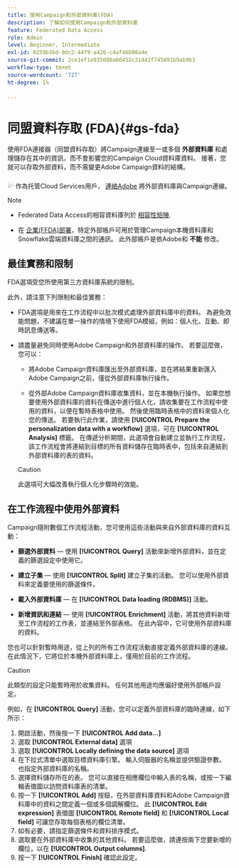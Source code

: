 ```yaml
---
title: 使用Campaign和外部資料庫(FDA)
description: 了解如何使用Campaign和外部資料庫
feature: Federated Data Access
role: Admin
level: Beginner, Intermediate
exl-id: 0259b3bd-9dc2-44f9-a426-c4af46b00a4e
source-git-commit: 2ce1ef1e935080a66452c31442f745891b9ab9b3
workflow-type: tm+mt
source-wordcount: '727'
ht-degree: 1%

---
```


# 同盟資料存取 (FDA){#gs-fda}

使用FDA連接器（同盟資料存取）將Campaign連線至一或多個 **外部資料庫** 和處理儲存在其中的資訊，而不會影響您的Campaign Cloud資料庫資料。 接著，您就可以存取外部資料，而不需變更Adobe Campaign資料的結構。

![](../assets/do-not-localize/speech.png)   作為托管Cloud Services用戶， [連絡Adobe](../start/campaign-faq.md#support) 將外部資料庫與Campaign連線。


>[!NOTE]
>
>* Federated Data Access的相容資料庫列於 [相容性矩陣](../start/compatibility-matrix.md).
>
>* 在 [企業(FFDA)部署](../architecture/enterprise-deployment.md)，特定外部帳戶可用於管理Campaign本機資料庫和Snowflake雲端資料庫之間的通訊。 此外部帳戶是依Adobe和 **不能** 修改。
>



## 最佳實務和限制

FDA選項受您所使用第三方資料庫系統的限制。

此外，請注意下列限制和最佳實務：

* FDA選項是用來在工作流程中以批次模式處理外部資料庫中的資料。 為避免效能問題，不建議在單一操作的情境下使用FDA模組，例如：個人化、互動、即時訊息傳送等。

* 請盡量避免同時使用Adobe Campaign和外部資料庫的操作。 若要這麼做，您可以：

   * 將Adobe Campaign資料庫匯出至外部資料庫，並在將結果重新匯入Adobe Campaign之前，僅從外部資料庫執行操作。

   * 從外部Adobe Campaign資料庫收集資料，並在本機執行操作。
   如果您想要使用外部資料庫的資料在傳送中進行個人化，請收集要在工作流程中使用的資料，以便在暫時表格中使用。 然後使用臨時表格中的資料來個人化您的傳送。 若要執行此作業，請使用 **[!UICONTROL Prepare the personalization data with a workflow]** 選項，可在 **[!UICONTROL Analysis]** 標籤。 在傳遞分析期間，此選項會自動建立並執行工作流程，該工作流程會將連結到目標的所有資料儲存在臨時表中，包括來自連結到外部資料庫的表的資料。

   >[!CAUTION]
   >
   >此選項可大幅改善執行個人化步驟時的效能。


## 在工作流程中使用外部資料

Campaign隨附數個工作流程活動，您可使用這些活動與來自外部資料庫的資料互動：

* **篩選外部資料**  — 使用 **[!UICONTROL Query]** 活動來新增外部資料，並在定義的篩選設定中使用它。

* **建立子集**  — 使用 **[!UICONTROL Split]** 建立子集的活動。 您可以使用外部資料來定義要使用的篩選條件。

* **載入外部資料庫**  — 在 **[!UICONTROL Data loading (RDBMS)]** 活動。

* **新增資訊和連結**  — 使用 **[!UICONTROL Enrichment]** 活動，將其他資料新增至工作流程的工作表，並連結至外部表格。 在此內容中，它可使用外部資料庫的資料。

您也可以針對暫時用途，從上列的所有工作流程活動直接定義外部資料庫的連線。 在此情況下，它將位於本機外部資料庫上，僅用於目前的工作流程。

>[!CAUTION]
>
>此類型的設定只能暫時用於收集資料。 任何其他用途均應偏好使用外部帳戶設定。

例如，在 **[!UICONTROL Query]** 活動，您可以定義外部資料庫的臨時連線，如下所示：

1. 開啟活動，然後按一下 **[!UICONTROL Add data...]**
1. 選取 **[!UICONTROL External data]** 選項
1. 選取 **[!UICONTROL Locally defining the data source]** 選項
1. 在下拉式清單中選取目標資料庫引擎。 輸入伺服器的名稱並提供驗證參數。 也指定外部資料庫的名稱。
1. 選擇資料儲存所在的表。 您可以直接在相應欄位中輸入表的名稱，或按一下編輯表徵圖以訪問資料庫表的清單。
1. 按一下 **[!UICONTROL Add]** 按鈕，在外部資料庫資料和Adobe Campaign資料庫中的資料之間定義一個或多個調解欄位。 此 **[!UICONTROL Edit expression]** 表徵圖 **[!UICONTROL Remote field]** 和 **[!UICONTROL Local field]** 可讓您存取每個表格的欄位清單。
1. 如有必要，請指定篩選條件和資料排序模式。
1. 選取要在外部資料庫中收集的其他資料。 若要這麼做，請連按兩下您要新增的欄位，以在 **[!UICONTROL Output columns]**.
1. 按一下 **[!UICONTROL Finish]** 確認此設定。
